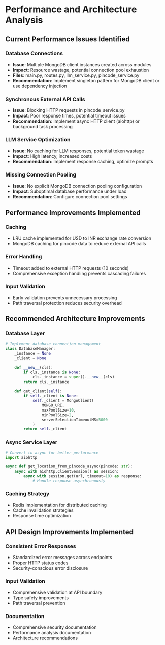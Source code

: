 # Performance and Architecture Analysis

## Current Performance Issues Identified

### Database Connections
- **Issue**: Multiple MongoDB client instances created across modules
- **Impact**: Resource wastage, potential connection pool exhaustion
- **Files**: main.py, routes.py, llm_service.py, pincode_service.py
- **Recommendation**: Implement singleton pattern for MongoDB client or use dependency injection

### Synchronous External API Calls
- **Issue**: Blocking HTTP requests in pincode_service.py
- **Impact**: Poor response times, potential timeout issues
- **Recommendation**: Implement async HTTP client (aiohttp) or background task processing

### LLM Service Optimization
- **Issue**: No caching for LLM responses, potential token wastage
- **Impact**: High latency, increased costs
- **Recommendation**: Implement response caching, optimize prompts

### Missing Connection Pooling
- **Issue**: No explicit MongoDB connection pooling configuration
- **Impact**: Suboptimal database performance under load
- **Recommendation**: Configure connection pool settings

## Performance Improvements Implemented

### Caching
- LRU cache implemented for USD to INR exchange rate conversion
- MongoDB caching for pincode data to reduce external API calls

### Error Handling
- Timeout added to external HTTP requests (10 seconds)
- Comprehensive exception handling prevents cascading failures

### Input Validation
- Early validation prevents unnecessary processing
- Path traversal protection reduces security overhead

## Recommended Architecture Improvements

### Database Layer
```python
# Implement database connection management
class DatabaseManager:
    _instance = None
    _client = None
    
    def __new__(cls):
        if cls._instance is None:
            cls._instance = super().__new__(cls)
        return cls._instance
    
    def get_client(self):
        if self._client is None:
            self._client = MongoClient(
                MONGO_URI,
                maxPoolSize=10,
                minPoolSize=2,
                serverSelectionTimeoutMS=5000
            )
        return self._client
```

### Async Service Layer
```python
# Convert to async for better performance
import aiohttp

async def get_location_from_pincode_async(pincode: str):
    async with aiohttp.ClientSession() as session:
        async with session.get(url, timeout=10) as response:
            # Handle response asynchronously
```

### Caching Strategy
- Redis implementation for distributed caching
- Cache invalidation strategies
- Response time optimization

## API Design Improvements Implemented

### Consistent Error Responses
- Standardized error messages across endpoints
- Proper HTTP status codes
- Security-conscious error disclosure

### Input Validation
- Comprehensive validation at API boundary
- Type safety improvements
- Path traversal prevention

### Documentation
- Comprehensive security documentation
- Performance analysis documentation
- Architecture recommendations